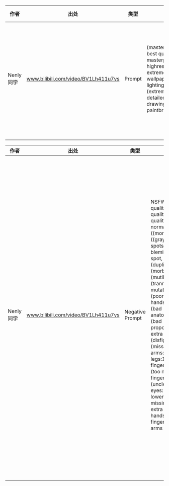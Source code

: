 | 作者      | 出处                                | 类型   | 内容                                                         | 翻译([DeepL](https://www.deepl.com/translator))              |
| --------- | ----------------------------------- | ------ | ------------------------------------------------------------ | ------------------------------------------------------------ |
| Nenly同学 | www.bilibili.com/video/BV1Lh411u7vs | Prompt | (masterpiece:1.2), best quality, masterpiece, highres, original, extremely detailed wallpaper, perfect lighting, (extremely detailed CG:1.2), drawing, paintbrush | (杰作:1.2), 最佳质量, 杰作, 高分辨率, 原创, 极其详细的壁纸, 完美的照明, (极其详细的CG:1.2), 绘图, 画笔 |
|           |                                     |        |                                                              |                                                              |
|           |                                     |        |                                                              |                                                              |

| 作者      | 出处                                | 类型            | 内容                                                         | 翻译([DeepL](https://www.deepl.com/translator))              |
| --------- | ----------------------------------- | --------------- | ------------------------------------------------------------ | ------------------------------------------------------------ |
| Nenly同学 | www.bilibili.com/video/BV1Lh411u7vs | Negative Prompt | NSFW, (worst quality:2), (low quality:2), (normal quality:2), lowres, normal quality, ((monochrome)), ((grayscale)), skin spots, acnes, skin blemishes, age spot, (ugly:1.331), (duplicate:1.331), (morbid:1.21), (mutilated:1.21), (tranny:1.331), mutated hands, (poorly drawn hands:1.5), blurry, (bad anatomy:1.21), (bad proportions:1.331), extra limbs, (disfigured:1.331), (missing arms:1.331), (extra legs:1.331), (fused fingers:1.61051), (too many fingers:1.61051), (unclear eyes:1.331), lowers, bad hands, missing fingers, extra digit, bad hands, missing fingers, (((extra arms and legs))), | NSFW, (最差质量:2), (低质量:2), (正常质量:2), lowres, 正常质量, ((单色)), ((灰度)), 皮肤斑点, 痤疮, 皮肤瑕疵, 年龄斑, (丑陋:1. 331), (重复:1.331), (病态:1.21), (残缺:1.21), (变性:1.331), 变异的手, (画得不好的手:1.5), 模糊, (不好的解剖:1. 21), (糟糕的比例:1.331), 额外的肢体, (毁容:1.331), (缺胳膊:1.331), (额外的腿:1.331), (融合的手指:1.61051), (太多的手指:1.61051), (不清楚的眼睛:1.331), 低头族, 坏手, 缺手指, 额外的数字, 坏手, 缺手指, （（（额外的胳膊和腿）））、 |
|           |                                     |                 |                                                              |                                                              |
|           |                                     |                 |                                                              |                                                              |
|           |                                     |                 |                                                              |                                                              |

